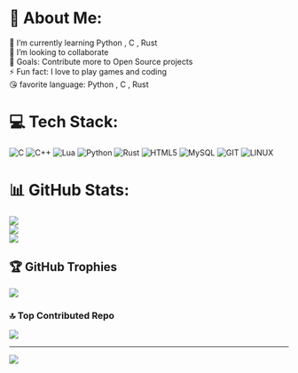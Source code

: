 # 💫 About Me:
🌱 I’m currently learning Python , C , Rust <br> 👯 I’m looking to collaborate<br> 🥅 Goals: Contribute more to Open Source projects<br> ⚡ Fun fact: I love to play games and coding<br> 😘 favorite language: Python , C , Rust<br>


# 💻 Tech Stack:
![C](https://img.shields.io/badge/c-%2300599C.svg?style=flat-square&logo=c&logoColor=white) ![C++](https://img.shields.io/badge/c++-%2300599C.svg?style=flat-square&logo=c%2B%2B&logoColor=white) ![Lua](https://img.shields.io/badge/lua-%232C2D72.svg?style=flat-square&logo=lua&logoColor=white) ![Python](https://img.shields.io/badge/python-3670A0?style=flat-square&logo=python&logoColor=ffdd54) ![Rust](https://img.shields.io/badge/rust-%23000000.svg?style=flat-square&logo=rust&logoColor=white) ![HTML5](https://img.shields.io/badge/html5-%23E34F26.svg?style=flat-square&logo=html5&logoColor=white) ![MySQL](https://img.shields.io/badge/mysql-%2300f.svg?style=flat-square&logo=mysql&logoColor=white) ![GIT](https://img.shields.io/badge/Git-fc6d26?style=flat-square&logo=git&logoColor=white) ![LINUX](https://img.shields.io/badge/Linux-FCC624?style=flat-square&logo=linux&logoColor=black)
# 📊 GitHub Stats:
![](https://github-readme-stats.vercel.app/api?username=brijeshkrishna&theme=gruvbox&hide_border=false&include_all_commits=true&count_private=true)<br/>
![](https://github-readme-streak-stats.herokuapp.com/?user=brijeshkrishna&theme=gruvbox&hide_border=false)<br/>
![](https://github-readme-stats.vercel.app/api/top-langs/?username=brijeshkrishna&theme=gruvbox&hide_border=false&include_all_commits=true&count_private=true&layout=compact)

## 🏆 GitHub Trophies
![](https://github-profile-trophy.vercel.app/?username=brijeshkrishna&theme=gruvbox&no-frame=false&no-bg=false&margin-w=4)

### 🔝 Top Contributed Repo
![](https://github-contributor-stats.vercel.app/api?username=brijeshkrishna&limit=10&theme=gruvbox&combine_all_yearly_contributions=true)

---
[![](https://visitcount.itsvg.in/api?id=brijeshkrishna&label=Profile%20Views&color=12&icon=1&pretty=true)](https://visitcount.itsvg.in)

<!-- Proudly created with GPRM ( https://gprm.itsvg.in ) -->

